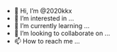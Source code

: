 - 👋 Hi, I’m @2020kkx
- 👀 I’m interested in ...
- 🌱 I’m currently learning ...
- 💞️ I’m looking to collaborate on ...
- 📫 How to reach me ...

<!---
2020kkx/2020kkx is a ✨ special ✨ repository because its `README.md` (this file) appears on your GitHub profile.
You can click the Preview link to take a look at your changes.
--->
